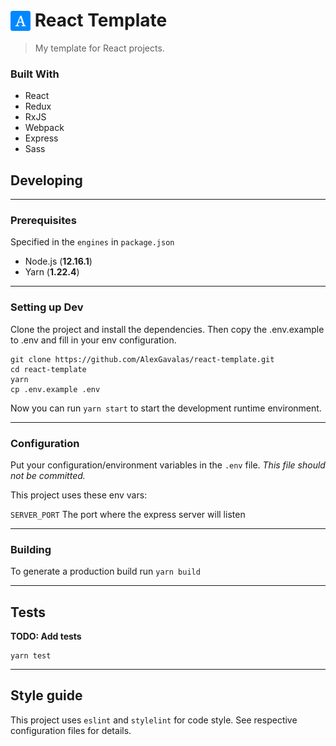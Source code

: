 # <img style="vertical-align: bottom" src="./src/assets/favicon-32x32.png"> React Template 

> My template for React projects.

### Built With

- React
- Redux
- RxJS
- Webpack
- Express
- Sass

## Developing

---

### Prerequisites

Specified in the `engines` in `package.json`

- Node.js (**12.16.1**)
- Yarn (**1.22.4**)

---

### Setting up Dev

Clone the project and install the dependencies.
Then copy the .env.example to .env and fill in your env configuration.

```shell
git clone https://github.com/AlexGavalas/react-template.git
cd react-template
yarn
cp .env.example .env
```

Now you can run `yarn start` to start the development runtime environment.

---

### Configuration

Put your configuration/environment variables in the `.env` file. *This file should not be committed.*

This project uses these env vars:

`SERVER_PORT` The port where the express server will listen

---

### Building

To generate a production build run `yarn build`

---

## Tests

**TODO: Add tests**

```shell
yarn test
```

---

## Style guide

This project uses `eslint` and `stylelint` for code style.
See respective configuration files for details.

